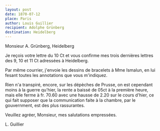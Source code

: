 ```yaml
---
layout: post
date: 1870-07-12
place: Paris
author: Louis Guillier
recipient: Adolphe Grünberg
destination: Heidelberg
---
```


Monsieur A. Grünberg, Heidelberg

Je reçois votre lettre du 10 Ct et vous confirme mes trois dernières lettres
des 9, 10 et 11 Ct adressées à Heidelberg.

Par même courrier, j'envoie les dessins de bracelets à Mme Ismalun, en lui
fesant toutes les annotations que vous m'indiquez.

Rien n'a transpiré, encore, sur les dépèches de Prusse, on est cependant moins
à la guerre qu'hier, la rente a baissé de 05ct à la première heure, mais elle
ferme à fr. 70.60 avec une hausse de 2.20 sur le cours d'hier, ce qui fait
supposer que la communication faite à la chambre, par le gouvernment, est des
plus rassurantes.

Veuillez agréer, Monsieur, mes salutations empressées.

L. Guillier
